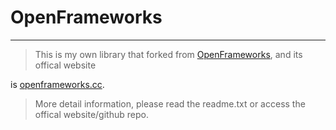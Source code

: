 # OpenFrameworks
----------------
> This is my own library that forked from [OpenFrameworks](https://github.com/openframeworks/openFrameworks), and its offical website

is [openframeworks.cc](http://www.openframeworks.cc).


> More detail information, please read the readme.txt or access the offical website/github repo.
